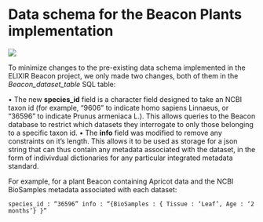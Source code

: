 # **Data schema for the Beacon Plants implementation**

![](https://github.com/ga4gh-beacon/beacon-elixir/blob/beacon_plant_prototype/Beacon_data_schema.png)

To minimize changes to the pre-existing data schema implemented in the ELIXIR Beacon project, we only made two changes, both of them in the *Beacon_dataset_table* SQL table:

• The new **species_id** field is a character field designed to take an NCBI taxon id (for example, “9606” to indicate homo sapiens Linnaeus, or “36596” to indicate Prunus armeniaca L.). This allows queries to the Beacon database to restrict which datasets they interrogate to only those belonging to a specific taxon id.
• The **info** field was modified to remove any constraints on it’s length. This allows it to be used as storage for a json string that can thus contain any metadata associated with the dataset, in the form of indivivdual dictionaries for any particular integrated metadata standard.

For example, for a plant Beacon containing Apricot data and the NCBI BioSamples metadata associated with each dataset:


`species_id : “36596”
info : “{BioSamples : { Tissue : ‘Leaf’, Age : ‘2 months’} }”
`
